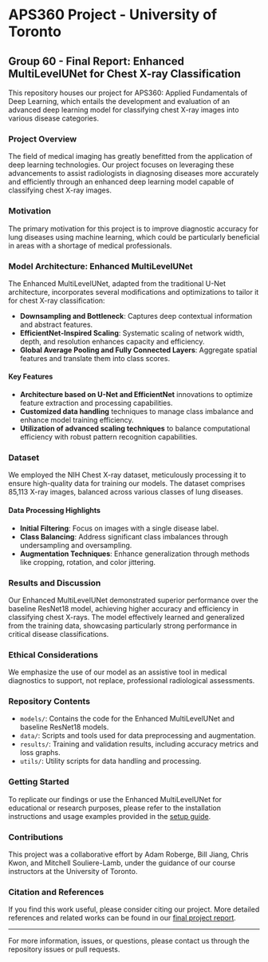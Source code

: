 # APS360 Project - University of Toronto
## Group 60 - Final Report: Enhanced MultiLevelUNet for Chest X-ray Classification

This repository houses our project for APS360: Applied Fundamentals of Deep Learning, which entails the development and evaluation of an advanced deep learning model for classifying chest X-ray images into various disease categories.

### Project Overview
The field of medical imaging has greatly benefitted from the application of deep learning technologies. Our project focuses on leveraging these advancements to assist radiologists in diagnosing diseases more accurately and efficiently through an enhanced deep learning model capable of classifying chest X-ray images.

### Motivation
The primary motivation for this project is to improve diagnostic accuracy for lung diseases using machine learning, which could be particularly beneficial in areas with a shortage of medical professionals.

### Model Architecture: Enhanced MultiLevelUNet
The Enhanced MultiLevelUNet, adapted from the traditional U-Net architecture, incorporates several modifications and optimizations to tailor it for chest X-ray classification:

- **Downsampling and Bottleneck**: Captures deep contextual information and abstract features.
- **EfficientNet-Inspired Scaling**: Systematic scaling of network width, depth, and resolution enhances capacity and efficiency.
- **Global Average Pooling and Fully Connected Layers**: Aggregate spatial features and translate them into class scores.

#### Key Features
- **Architecture based on U-Net and EfficientNet** innovations to optimize feature extraction and processing capabilities.
- **Customized data handling** techniques to manage class imbalance and enhance model training efficiency.
- **Utilization of advanced scaling techniques** to balance computational efficiency with robust pattern recognition capabilities.

### Dataset
We employed the NIH Chest X-ray dataset, meticulously processing it to ensure high-quality data for training our models. The dataset comprises 85,113 X-ray images, balanced across various classes of lung diseases.

#### Data Processing Highlights
- **Initial Filtering**: Focus on images with a single disease label.
- **Class Balancing**: Address significant class imbalances through undersampling and oversampling.
- **Augmentation Techniques**: Enhance generalization through methods like cropping, rotation, and color jittering.

### Results and Discussion
Our Enhanced MultiLevelUNet demonstrated superior performance over the baseline ResNet18 model, achieving higher accuracy and efficiency in classifying chest X-rays. The model effectively learned and generalized from the training data, showcasing particularly strong performance in critical disease classifications.

### Ethical Considerations
We emphasize the use of our model as an assistive tool in medical diagnostics to support, not replace, professional radiological assessments.

### Repository Contents
- `models/`: Contains the code for the Enhanced MultiLevelUNet and baseline ResNet18 models.
- `data/`: Scripts and tools used for data preprocessing and augmentation.
- `results/`: Training and validation results, including accuracy metrics and loss graphs.
- `utils/`: Utility scripts for data handling and processing.

### Getting Started
To replicate our findings or use the Enhanced MultiLevelUNet for educational or research purposes, please refer to the installation instructions and usage examples provided in the [setup guide](LINK_TO_SETUP_GUIDE).

### Contributions
This project was a collaborative effort by Adam Roberge, Bill Jiang, Chris Kwon, and Mitchell Souliere-Lamb, under the guidance of our course instructors at the University of Toronto.

### Citation and References
If you find this work useful, please consider citing our project. More detailed references and related works can be found in our [final project report](LINK_TO_FINAL_REPORT).

---
For more information, issues, or questions, please contact us through the repository issues or pull requests.

